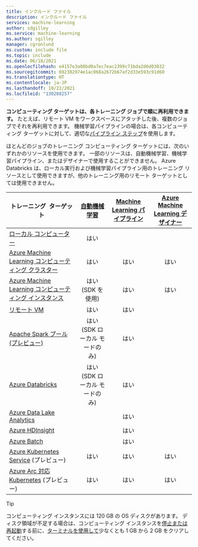 ```yaml
---
title: インクルード ファイル
description: インクルード ファイル
services: machine-learning
author: sdgilley
ms.service: machine-learning
ms.author: sgilley
manager: cgronlund
ms.custom: include file
ms.topic: include
ms.date: 06/18/2021
ms.openlocfilehash: e4157e3a80bd0a7ec7eac2399c71bda2d6d03032
ms.sourcegitcommit: 692382974e1ac868a2672b67af2d33e593c91d60
ms.translationtype: HT
ms.contentlocale: ja-JP
ms.lasthandoff: 10/22/2021
ms.locfileid: "130288257"
---
```

**コンピューティング ターゲットは、各トレーニング ジョブで順に再利用できます。** たとえば、リモート VM をワークスペースにアタッチした後、複数のジョブでそれを再利用できます。 機械学習パイプラインの場合は、各コンピューティング ターゲットに対して、適切な[パイプライン ステップ](/python/api/azureml-pipeline-steps/azureml.pipeline.steps)を使用します。

ほとんどのジョブのトレーニング コンピューティング ターゲットには、次のいずれかのリソースを使用できます。 一部のリソースは、自動機械学習、機械学習パイプライン、またはデザイナーで使用することができません。 Azure Databricks は、ローカル実行および機械学習パイプライン用のトレーニング リソースとして使用できますが、他のトレーニング用のリモート ターゲットとしては使用できません。

|トレーニング &nbsp;ターゲット|[自動機械学習](../articles/machine-learning/concept-automated-ml.md) | [Machine Learning パイプライン](../articles/machine-learning/concept-ml-pipelines.md) | [Azure Machine Learning デザイナー](../articles/machine-learning/concept-designer.md)
|----|:----:|:----:|:----:|
|[ローカル コンピューター](../articles/machine-learning/how-to-attach-compute-targets.md#local)| はい | &nbsp; | &nbsp; |
|[Azure Machine Learning コンピューティング クラスター](../articles/machine-learning/how-to-create-attach-compute-cluster.md)| はい | はい | はい |
|[Azure Machine Learning コンピューティング インスタンス](../articles/machine-learning/how-to-create-manage-compute-instance.md) | はい (SDK を使用)  | はい | はい |
|[リモート VM](../articles/machine-learning/how-to-attach-compute-targets.md#vm) | はい  | はい | &nbsp; |
|[Apache Spark プール (プレビュー)](../articles/machine-learning/how-to-attach-compute-targets.md#synapse)| はい (SDK ローカル モードのみ) | はい | &nbsp; |
|[Azure&nbsp;Databricks](../articles/machine-learning/how-to-attach-compute-targets.md#databricks)| はい (SDK ローカル モードのみ) | はい | &nbsp; |
|[Azure Data Lake Analytics](../articles/machine-learning/how-to-attach-compute-targets.md#adla) | &nbsp; | はい | &nbsp; |
|[Azure HDInsight](../articles/machine-learning/how-to-attach-compute-targets.md#hdinsight) | &nbsp; | はい | &nbsp; |
|[Azure Batch](../articles/machine-learning/how-to-attach-compute-targets.md#azbatch) | &nbsp; | はい | &nbsp; |
|[Azure Kubernetes Service](../articles/machine-learning/how-to-attach-compute-targets.md#kubernetes) (プレビュー) | はい | はい | はい |
|[Azure Arc 対応 Kubernetes](../articles/machine-learning/how-to-attach-compute-targets.md#kubernetes) (プレビュー) | はい | はい | はい |

> [!TIP]
> コンピューティング インスタンスには 120 GB の OS ディスクがあります。 ディスク領域が不足する場合は、コンピューティング インスタンスを[停止または再起動](../articles/machine-learning/how-to-create-manage-compute-instance.md#manage)する前に、[ターミナルを使用して](../articles/machine-learning/how-to-access-terminal.md)少なくとも 1 GB から 2 GB をクリアしてください。

